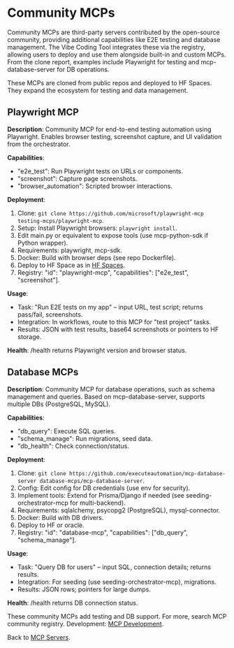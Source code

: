 # Community MCPs

Community MCPs are third-party servers contributed by the open-source community, providing additional capabilities like E2E testing and database management. The Vibe Coding Tool integrates these via the registry, allowing users to deploy and use them alongside built-in and custom MCPs. From the clone report, examples include Playwright for testing and mcp-database-server for DB operations.

These MCPs are cloned from public repos and deployed to HF Spaces. They expand the ecosystem for testing and data management.

## Playwright MCP

**Description**: Community MCP for end-to-end testing automation using Playwright. Enables browser testing, screenshot capture, and UI validation from the orchestrator.

**Capabilities**:
- "e2e_test": Run Playwright tests on URLs or components.
- "screenshot": Capture page screenshots.
- "browser_automation": Scripted browser interactions.

**Deployment**:
1. Clone: `git clone https://github.com/microsoft/playwright-mcp testing-mcps/playwright-mcp`.
2. Setup: Install Playwright browsers: `playwright install`.
3. Edit main.py or equivalent to expose tools (use mcp-python-sdk if Python wrapper).
4. Requirements: playwright, mcp-sdk.
5. Docker: Build with browser deps (see repo Dockerfile).
6. Deploy to HF Space as in [HF Spaces](../deployment/hf-spaces.md).
7. Registry: "id": "playwright-mcp", "capabilities": ["e2e_test", "screenshot"].

**Usage**:
- Task: "Run E2E tests on my app" – input URL, test script; returns pass/fail, screenshots.
- Integration: In workflows, route to this MCP for "test project" tasks.
- Results: JSON with test results, base64 screenshots or pointers to HF storage.

**Health**: /health returns Playwright version and browser status.

## Database MCPs

**Description**: Community MCP for database operations, such as schema management and queries. Based on mcp-database-server, supports multiple DBs (PostgreSQL, MySQL).

**Capabilities**:
- "db_query": Execute SQL queries.
- "schema_manage": Run migrations, seed data.
- "db_health": Check connection/status.

**Deployment**:
1. Clone: `git clone https://github.com/executeautomation/mcp-database-server database-mcps/mcp-database-server`.
2. Config: Edit config for DB credentials (use env for security).
3. Implement tools: Extend for Prisma/Django if needed (see seeding-orchestrator-mcp for multi-backend).
4. Requirements: sqlalchemy, psycopg2 (PostgreSQL), mysql-connector.
5. Docker: Build with DB drivers.
6. Deploy to HF or oracle.
7. Registry: "id": "database-mcp", "capabilities": ["db_query", "schema_manage"].

**Usage**:
- Task: "Query DB for users" – input SQL, connection details; returns results.
- Integration: For seeding (use seeding-orchestrator-mcp), migrations.
- Results: JSON rows; pointers for large dumps.

**Health**: /health returns DB connection status.

These community MCPs add testing and DB support. For more, search MCP community registry. Development: [MCP Development](../developer/mcp-development.md).

Back to [MCP Servers](index.md).